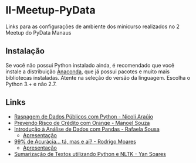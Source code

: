 # II-Meetup-PyData
Links para as configurações de ambiente dos minicurso realizados no 2 Meetup do PyData Manaus

## Instalação 

Se você não possui Python instalado ainda, é recomendado que você instale a distribuição [Anaconda](http://anaconda.com/download), que já possui pacotes e muito mais bibliotecas instaladas. Atente na seleção do versão da linguagem. Escolha o Python 3.+ e não 2.7.

## Links

* [Raspagem de Dados Públicos com Python - Nicoli Araújo](https://github.com/pyladiesmanaus/raspagem-sefaz)
* [Prevendo Risco de Crédito com Orange - Manoel Souza](https://github.com/manoel-victor1602/Predicting-Default-Risk-with-Alteryx/)
* [Introdução à Análise de Dados com Pandas - Rafaela Sousa](https://github.com/rafaelaprm/pydata_minicurso_pandas)
  - [Apresentação](https://github.com/rafaelaprm/pydata_minicurso_pandas/blob/master/Pydata%20-%20An%C3%A1lise%20de%20Dados%20com%20Pandas.pdf)
* [99% de Acurácia... tá, mas e aí? - Rodrigo Moares](https://github.com/rodrigocmoraes/pydata2019)
  - [Apresentação](https://github.com/RodrigoCMoraes/pydata2019/blob/master/PyData2019.pdf)
* [Sumarização de Textos utilizando Python e NLTK - Yan Soares](http://bit.ly/2Jbe6gi)
 
 
